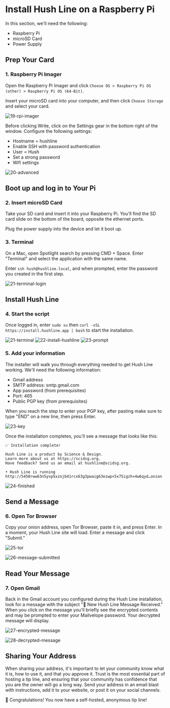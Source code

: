 # Install Hush Line on a Raspberry Pi

In this section, we'll need the following:

- Raspberry Pi
- microSD Card
- Power Supply

## Prep Your Card

### 1. Raspberry Pi Imager
Open the Raspberry Pi Imager and click `Choose OS > Raspberry Pi OS (other) > Raspberry Pi OS (64-Bit)`.

Insert your microSD card into your computer, and then click `Choose Storage` and select your card.

![19-rpi-imager](https://github.com/scidsg/project-info/assets/28545431/4a05a403-45c8-4a70-be4a-78aac27fea0c)

Before clicking Write, click on the Settings gear in the bottom right of the window. Configure the following settings:

- Hostname = hushline
- Enable SSH with password authentication
- User = Hush
- Set a strong password
- Wifi settings

![20-advanced](https://github.com/scidsg/project-info/assets/28545431/46a822c8-bf5e-40c0-9c45-fcbc19a1c9ad)

## Boot up and log in to Your Pi

### 2. Insert microSD Card

Take your SD card and insert it into your Raspberry Pi. You'll find the SD card slide on the bottom of the board, opposite the ethernet ports.

Plug the power supply into the device and let it boot up.

### 3. Terminal

On a Mac, open Spotlight search by pressing CMD + Space. Enter "Terminal" and select the application with the same name. 

Enter `ssh hush@hushline.local`, and when prompted, enter the password you created in the first step.

![21-terminal-login](https://github.com/scidsg/project-info/assets/28545431/013192bc-3046-40ce-8335-7021d562a64c)

## Install Hush Line

### 4. Start the script

Once logged in, enter `sudo su` then `curl -sSL https://install.hushline.app | bash` to start the installation.

![21-terminal](https://github.com/scidsg/project-info/assets/28545431/e2729634-6ee7-42bd-8736-d10ef1c4896c)
![22-install-hushline](https://github.com/scidsg/project-info/assets/28545431/1c4b9fa3-758f-4305-ad98-335d761ba508)
![23-prompt](https://github.com/scidsg/project-info/assets/28545431/ed5bf0d1-5a0b-4fa8-8bfa-870504dfc271)

### 5. Add your information

The installer will walk you through everything needed to get Hush Line working. We'll need the following information:

- Gmail address
- SMTP address: smtp.gmail.com
- App password (from prerequisites)
- Port: 465
- Public PGP key (from prerequisites)

When you reach the step to enter your PGP key, after pasting make sure to type "END" on a new line, then press Enter.

![23-key](https://github.com/scidsg/project-info/assets/28545431/920453e9-8bf9-4a40-bb1c-b9f2be095519)

Once the installation completes, you'll see a message that looks like this:
```
✅ Installation complete!

Hush Line is a product by Science & Design.
Learn more about us at https://scidsg.org.
Have feedback? Send us an email at hushline@scidsg.org.

• Hush Line is running
http://5450rww63n5yvp5xzojb41rcx63g3pwaig63ezwp×5x75igzh×4w6qyd…onion
```

![24-finished](https://github.com/scidsg/project-info/assets/28545431/63625c47-a4cf-4195-ba6a-3930c4592fbb)

## Send a Message

### 6. Open Tor Browser

Copy your onion address, open Tor Browser, paste it in, and press Enter. In a moment, your Hush Line site will load. Enter a message and click "Submit."

![25-tor](https://github.com/scidsg/project-info/assets/28545431/0ecdc349-464d-4707-bd79-1551ddda3777)

![26-message-submitted](https://github.com/scidsg/project-info/assets/28545431/38dbf8d1-da2f-4620-855c-f76392617d85)

## Read Your Message

### 7. Open Gmail

Back in the Gmail account you configured during the Hush Line installation, look for a message with the subject "🤫 New Hush Line Message Received." When you click on the message you'll briefly see the encrypted contents and may be prompted to enter your Mailvelope password. Your decrypted message will display.

![27-encrypted-message](https://github.com/scidsg/project-info/assets/28545431/a715443d-9843-497b-9200-6d8cd1f1f898)

![28-decrypted-message](https://github.com/scidsg/project-info/assets/28545431/928e6e02-886f-4098-972c-11b30159f399)

## Sharing Your Address

When sharing your address, it's important to let your community know what it is, how to use it, and that you approve it. Trust is the most essential part of hosting a tip line, and ensuring that your community has confidence that you are the owner will go a long way. Send your address in an email blast with instructions, add it to your website, or post it on your social channels. 

🎉 Congratulations! You now have a self-hosted, anonymous tip line! 

